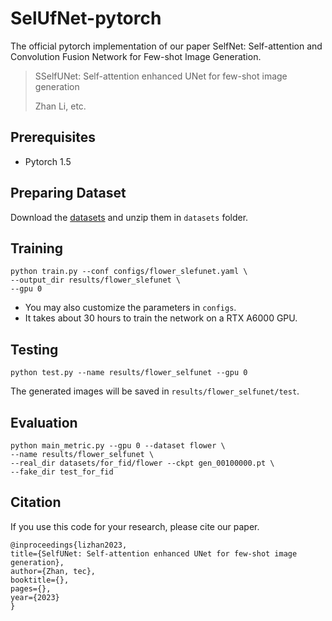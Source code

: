 # SelUfNet-pytorch

The official pytorch implementation of our paper SelfNet: Self-attention and Convolution Fusion Network for Few-shot Image Generation.


>  SSelfUNet: Self-attention enhanced UNet for few-shot image generation
> 
> Zhan Li, etc.
> 


## Prerequisites
- Pytorch 1.5

## Preparing Dataset
Download the [datasets](https://drive.google.com/drive/folders/1nGIqXPEjyhZjIsgiP_-Rb5t6Ji8RdiCA?usp=sharing) and unzip them in `datasets` folder.

## Training
```shell
python train.py --conf configs/flower_slefunet.yaml \
--output_dir results/flower_slefunet \
--gpu 0
```

* You may also customize the parameters in `configs`.
* It takes about 30 hours to train the network on a RTX A6000 GPU.


## Testing
```shell
python test.py --name results/flower_selfunet --gpu 0
```

The generated images will be saved in `results/flower_selfunet/test`.


## Evaluation
```shell
python main_metric.py --gpu 0 --dataset flower \
--name results/flower_selfunet \
--real_dir datasets/for_fid/flower --ckpt gen_00100000.pt \
--fake_dir test_for_fid
```

## Citation
If you use this code for your research, please cite our paper.

    @inproceedings{lizhan2023,
    title={SelfUNet: Self-attention enhanced UNet for few-shot image generation},
    author={Zhan, tec},
    booktitle={},
    pages={},
    year={2023}
    }



